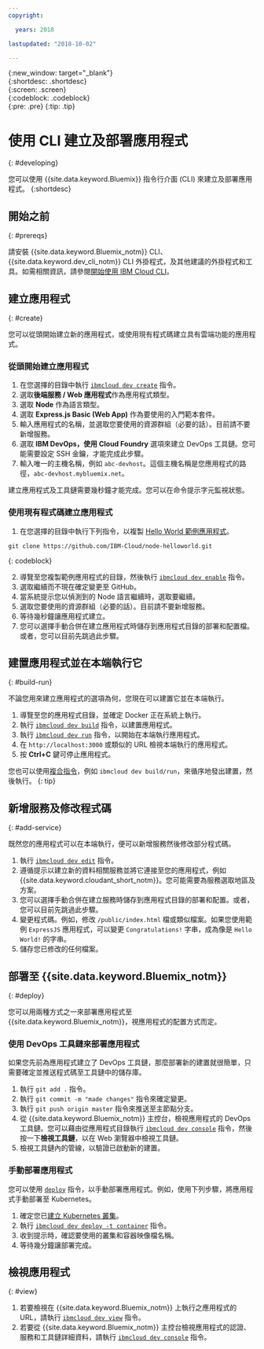 ```yaml
---
copyright:

  years: 2018

lastupdated: "2018-10-02"

---
```


{:new_window: target="_blank"}  
{:shortdesc: .shortdesc}  
{:screen: .screen}  
{:codeblock: .codeblock}  
{:pre: .pre}
{:tip: .tip}

# 使用 CLI 建立及部署應用程式
{: #developing}

您可以使用 {{site.data.keyword.Bluemix}} 指令行介面 (CLI) 來建立及部署應用程式。
{:shortdesc}

## 開始之前
{: #prereqs}

請安裝 {{site.data.keyword.Bluemix_notm}} CLI、{{site.data.keyword.dev_cli_notm}} CLI 外掛程式，及其他建議的外掛程式和工具。如需相關資訊，請參閱[開始使用 IBM Cloud CLI](/docs/cli/index.html)。 

## 建立應用程式
{: #create}

您可以從頭開始建立新的應用程式，或使用現有程式碼建立具有雲端功能的應用程式。 

### 從頭開始建立應用程式

1. 在您選擇的目錄中執行 [`ibmcloud dev create`](/docs/cli/idt/commands.html#create) 指令。
2. 選取**後端服務 / Web 應用程式**作為應用程式類型。
3. 選取 **Node** 作為語言類型。
4. 選取 **Express.js Basic (Web App)** 作為要使用的入門範本套件。
5. 輸入應用程式的名稱，並選取您要使用的資源群組（必要的話）。目前請不要新增服務。
6. 選取 **IBM DevOps，使用 Cloud Foundry** 選項來建立 DevOps 工具鏈。您可能需要設定 SSH 金鑰，才能完成此步驟。
7. 輸入唯一的主機名稱，例如 `abc-devhost`。這個主機名稱是您應用程式的路徑，`abc-devhost.mybluemix.net`。

建立應用程式及工具鏈需要幾秒鐘才能完成。您可以在命令提示字元監視狀態。

### 使用現有程式碼建立應用程式

1. 在您選擇的目錄中執行下列指令，以複製 [Hello World 範例應用程式](https://github.com/IBM-Cloud/node-helloworld)。

  ```
  git clone https://github.com/IBM-Cloud/node-helloworld.git
  ```
  {: codeblock}

2. 導覽至您複製範例應用程式的目錄，然後執行 [`ibmcloud dev enable`](/docs/cli/idt/commands.html#enable) 指令。
3. 選取繼續而不現在確定變更至 GitHub。
4. 當系統提示您以偵測到的 Node 語言繼續時，選取要繼續。
5. 選取您要使用的資源群組（必要的話）。目前請不要新增服務。
6. 等待幾秒鐘讓應用程式建立。 
7. 您可以選擇手動合併在建立應用程式時儲存到應用程式目錄的部署和配置檔。或者，您可以目前先跳過此步驟。

## 建置應用程式並在本端執行它
{: #build-run}

不論您用來建立應用程式的選項為何，您現在可以建置它並在本端執行。

1. 導覽至您的應用程式目錄，並確定 Docker 正在系統上執行。
2. 執行 [`ibmcloud dev build`](/docs/cli/idt/commands.html#build) 指令，以建置應用程式。
3. 執行 [`ibmcloud dev run`](/docs/cli/idt/commands.html#run) 指令，以開始在本端執行應用程式。
4. 在 `http://localhost:3000` 或類似的 URL 檢視本端執行的應用程式。
5. 按 **Ctrl+C** 鍵可停止應用程式。

您也可以使用[複合指令](/docs/cli/idt/commands.html#compound)，例如 `ibmcloud dev build/run`，來循序地發出建置，然後執行。
{: tip}

## 新增服務及修改程式碼
{: #add-service}

既然您的應用程式可以在本端執行，便可以新增服務然後修改部分程式碼。 

1. 執行 [`ibmcloud dev edit`](/docs/cli/idt/commands.html#edit) 指令。
2. 遵循提示以建立新的資料相關服務並將它連接至您的應用程式，例如 {{site.data.keyword.cloudant_short_notm}}。您可能需要為服務選取地區及方案。
3. 您可以選擇手動合併在建立服務時儲存到應用程式目錄的部署和配置。或者，您可以目前先跳過此步驟。
4. 變更程式碼。例如，修改 `/public/index.html` 檔或類似檔案。如果您使用範例 `ExpressJS` 應用程式，可以變更 `Congratulations!` 字串，成為像是 `Hello World!` 的字串。
5. 儲存您已修改的任何檔案。

## 部署至 {{site.data.keyword.Bluemix_notm}}
{: #deploy}

您可以用兩種方式之一來部署應用程式至 {{site.data.keyword.Bluemix_notm}}，視應用程式的配置方式而定。 

### 使用 DevOps 工具鏈來部署應用程式

如果您先前為應用程式建立了 DevOps 工具鏈，那麼部署新的建置就很簡單，只需要確定並推送程式碼至工具鏈中的儲存庫。 

1. 執行 `git add .` 指令。
2. 執行 `git commit -m "made changes"` 指令來確定變更。
3. 執行 `git push origin master` 指令來推送至主節點分支。
4. 從 {{site.data.keyword.Bluemix_notm}} 主控台，檢視應用程式的 DevOps 工具鏈。您可以藉由從應用程式目錄執行 [`ibmcloud dev console`](/docs/cli/idt/commands.html#console) 指令，然後按一下**檢視工具鏈**，以在 Web 瀏覽器中檢視工具鏈。
5. 檢視工具鏈內的管線，以驗證已啟動新的建置。

### 手動部署應用程式

您可以使用 [`deploy`](/docs/cli/idt/commands.html#deploy) 指令，以手動部署應用程式。例如，使用下列步驟，將應用程式手動部署至 Kubernetes。

1. 確定您已[建立 Kubernetes 叢集](https://console.bluemix.net/containers-kubernetes/overview)。
2. 執行 [`ibmcloud dev deploy -t container`](/docs/cli/idt/commands.html#deploy) 指令。
3. 收到提示時，確認要使用的叢集和容器映像檔名稱。
4. 等待幾分鐘讓部署完成。

## 檢視應用程式
{: #view}

1. 若要檢視在 {{site.data.keyword.Bluemix_notm}} 上執行之應用程式的 URL，請執行 [`ibmcloud dev view`](/docs/cli/idt/commands.html#view) 指令。
2. 若要從 {{site.data.keyword.Bluemix_notm}} 主控台檢視應用程式的認證、服務和工具鏈詳細資料，請執行 [`ibmcloud dev console`](/docs/cli/idt/commands.html#console) 指令。 

